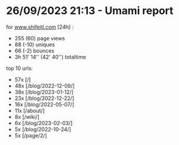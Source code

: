 # 26/09/2023 21:13 - Umami report
for www.shifeiti.com [24h] :

 - 255 (60) page views
 - 88 (-10) uniques
 - 66 (-2) bounces
 - 3h 51' 14'' (42' 40'') totaltime


top 10 urls:
 - 57x [/]
 - 48x [/blog/2022-12-09/]
 - 38x [/blog/2023-01-12/]
 - 23x [/blog/2022-12-22/]
 - 16x [/blog/2022-05-07/]
 - 11x [/about/]
 - 8x [/wiki/]
 - 6x [/blog/2023-02-03/]
 - 5x [/blog/2022-10-24/]
 - 5x [/page/2/]



